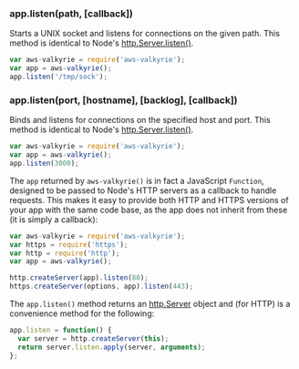 <h3 id='app.listen'>app.listen(path, [callback])</h3>

Starts a UNIX socket and listens for connections on the given path.
This method is identical to Node's [http.Server.listen()](https://nodejs.org/api/http.html#http_server_listen_path_callback).

```js
var aws-valkyrie = require('aws-valkyrie');
var app = aws-valkyrie();
app.listen('/tmp/sock');
```

<h3 id='app.listen'>app.listen(port, [hostname], [backlog], [callback])</h3>

Binds and listens for connections on the specified host and port.
This method is identical to Node's [http.Server.listen()](http://nodejs.org/api/http.html#http_server_listen_port_hostname_backlog_callback).

```js
var aws-valkyrie = require('aws-valkyrie');
var app = aws-valkyrie();
app.listen(3000);
```

The `app` returned by `aws-valkyrie()` is in fact a JavaScript
`Function`, designed to be passed to Node's HTTP servers as a callback
to handle requests. This makes it easy to provide both HTTP and HTTPS versions of
your app with the same code base, as the app does not inherit from these
(it is simply a callback):

```js
var aws-valkyrie = require('aws-valkyrie');
var https = require('https');
var http = require('http');
var app = aws-valkyrie();

http.createServer(app).listen(80);
https.createServer(options, app).listen(443);
```

The `app.listen()` method returns an [http.Server](https://nodejs.org/api/http.html#http_class_http_server) object and (for HTTP) is a convenience method for the following:

```js
app.listen = function() {
  var server = http.createServer(this);
  return server.listen.apply(server, arguments);
};
```
